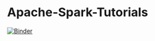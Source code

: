 # Apache-Spark-Tutorials

[![Binder](https://mybinder.org/badge_logo.svg)](https://mybinder.org/v2/gh/hpe-container-platform-community/Apache-Spark-Tutorials/master?labpath=work%2F01.%20What%20is%20Apache%20Spark%20.ipynb)
